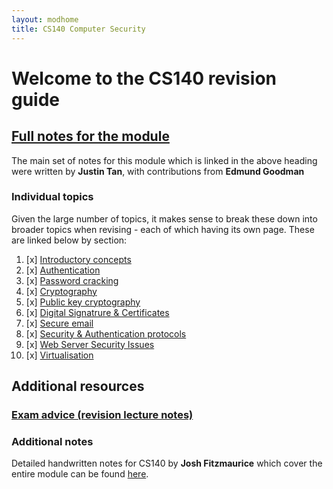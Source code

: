 ```yaml
---
layout: modhome
title: CS140 Computer Security
---
```


# Welcome to the CS140 revision guide

## [Full notes for the module](opnotes)

The main set of notes for this module which is linked in the above heading were written by **Justin Tan**, with contributions from **Edmund Goodman**

### Individual topics

Given the large number of topics, it makes sense to break these down into broader topics when revising - each of which having its own page. These are linked below by section:

1. [x] [Introductory concepts](part1)
2. [x] [Authentication](part2)
3. [x] [Password cracking](part3)
4. [x] [Cryptography](part4)
5. [x] [Public key cryptography](part5)
6. [x] [Digital Signatrure & Certificates](part6)
7. [x] [Secure email](secure-email)
8. [x] [Security & Authentication protocols](part7)
9. [x] [Web Server Security Issues](part8)
10. [x] [Virtualisation](part9)



## Additional resources

### [Exam advice (revision lecture notes)](lecturenotes)

### Additional notes

Detailed handwritten notes for CS140 by **Josh Fitzmaurice** which cover the entire module can be found [here](./cs140-full.pdf).
